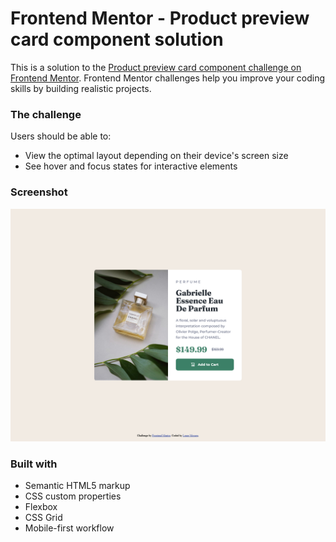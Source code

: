 # Frontend Mentor - Product preview card component solution

This is a solution to the [Product preview card component challenge on Frontend Mentor](https://www.frontendmentor.io/challenges/product-preview-card-component-GO7UmttRfa). Frontend Mentor challenges help you improve your coding skills by building realistic projects. 

### The challenge

Users should be able to:

- View the optimal layout depending on their device's screen size
- See hover and focus states for interactive elements

### Screenshot

![Design preview for the QR code component coding challenge](./Screenshot.png)

### Built with

- Semantic HTML5 markup
- CSS custom properties
- Flexbox
- CSS Grid
- Mobile-first workflow
